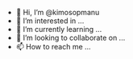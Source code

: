- 👋 Hi, I’m @kimosopmanu
- 👀 I’m interested in ...
- 🌱 I’m currently learning ...
- 💞️ I’m looking to collaborate on ...
- 📫 How to reach me ...

<!---
kimosopmanu/kimosopmanu is a ✨ special ✨ repository because its `README.md` (this file) appears on your GitHub profile.
You can click the Preview link to take a look at your changes.
--->
